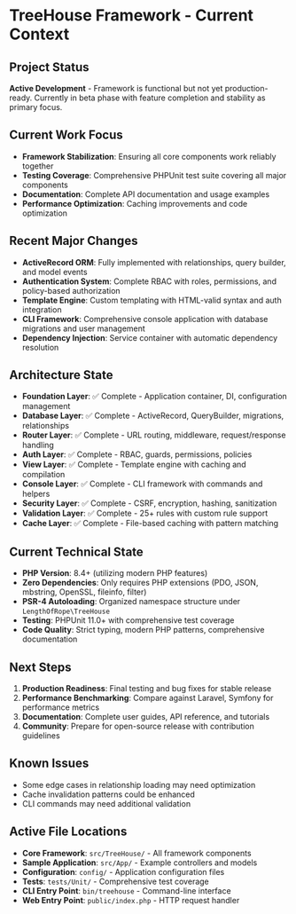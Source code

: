 # TreeHouse Framework - Current Context

## Project Status
**Active Development** - Framework is functional but not yet production-ready. Currently in beta phase with feature completion and stability as primary focus.

## Current Work Focus
- **Framework Stabilization**: Ensuring all core components work reliably together
- **Testing Coverage**: Comprehensive PHPUnit test suite covering all major components
- **Documentation**: Complete API documentation and usage examples
- **Performance Optimization**: Caching improvements and code optimization

## Recent Major Changes
- **ActiveRecord ORM**: Fully implemented with relationships, query builder, and model events
- **Authentication System**: Complete RBAC with roles, permissions, and policy-based authorization
- **Template Engine**: Custom templating with HTML-valid syntax and auth integration
- **CLI Framework**: Comprehensive console application with database migrations and user management
- **Dependency Injection**: Service container with automatic dependency resolution

## Architecture State
- **Foundation Layer**: ✅ Complete - Application container, DI, configuration management
- **Database Layer**: ✅ Complete - ActiveRecord, QueryBuilder, migrations, relationships
- **Router Layer**: ✅ Complete - URL routing, middleware, request/response handling
- **Auth Layer**: ✅ Complete - RBAC, guards, permissions, policies
- **View Layer**: ✅ Complete - Template engine with caching and compilation
- **Console Layer**: ✅ Complete - CLI framework with commands and helpers
- **Security Layer**: ✅ Complete - CSRF, encryption, hashing, sanitization
- **Validation Layer**: ✅ Complete - 25+ rules with custom rule support
- **Cache Layer**: ✅ Complete - File-based caching with pattern matching

## Current Technical State
- **PHP Version**: 8.4+ (utilizing modern PHP features)
- **Zero Dependencies**: Only requires PHP extensions (PDO, JSON, mbstring, OpenSSL, fileinfo, filter)
- **PSR-4 Autoloading**: Organized namespace structure under `LengthOfRope\TreeHouse`
- **Testing**: PHPUnit 11.0+ with comprehensive test coverage
- **Code Quality**: Strict typing, modern PHP patterns, comprehensive documentation

## Next Steps
1. **Production Readiness**: Final testing and bug fixes for stable release
2. **Performance Benchmarking**: Compare against Laravel, Symfony for performance metrics
3. **Documentation**: Complete user guides, API reference, and tutorials
4. **Community**: Prepare for open-source release with contribution guidelines

## Known Issues
- Some edge cases in relationship loading may need optimization
- Cache invalidation patterns could be enhanced
- CLI commands may need additional validation

## Active File Locations
- **Core Framework**: `src/TreeHouse/` - All framework components
- **Sample Application**: `src/App/` - Example controllers and models
- **Configuration**: `config/` - Application configuration files
- **Tests**: `tests/Unit/` - Comprehensive test coverage
- **CLI Entry Point**: `bin/treehouse` - Command-line interface
- **Web Entry Point**: `public/index.php` - HTTP request handler